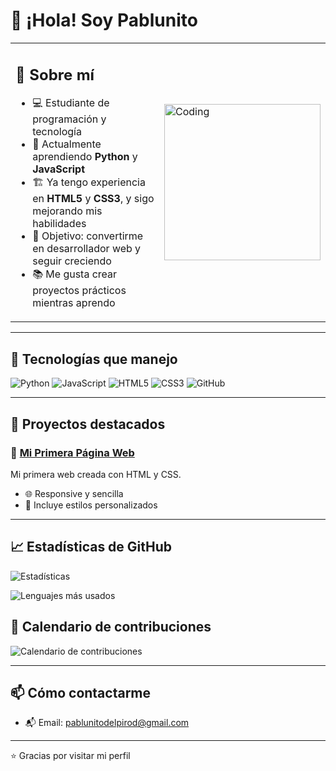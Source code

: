 # 👋 ¡Hola! Soy Pablunito

<table>
  <tr>
    <td>

## 🚀 Sobre mí

- 💻 Estudiante de programación y tecnología  
- 🌱 Actualmente aprendiendo **Python** y **JavaScript**  
- 🏗️ Ya tengo experiencia en **HTML5** y **CSS3**, y sigo mejorando mis habilidades  
- 🎯 Objetivo: convertirme en desarrollador web y seguir creciendo  
- 📚 Me gusta crear proyectos prácticos mientras aprendo  

</td>
<td>
  <img src="https://media.giphy.com/media/L1R1tvI9svkIWwpVYr/giphy.gif" alt="Coding" width="250">
</td>
  </tr>
</table>

---

## 🔧 Tecnologías que manejo

![Python](https://img.shields.io/badge/Python-3776AB?style=for-the-badge&logo=python&logoColor=white)
![JavaScript](https://img.shields.io/badge/JavaScript-F7DF1E?style=for-the-badge&logo=javascript&logoColor=black)
![HTML5](https://img.shields.io/badge/HTML5-E34F26?style=for-the-badge&logo=html5&logoColor=white)
![CSS3](https://img.shields.io/badge/CSS3-1572B6?style=for-the-badge&logo=css3&logoColor=white)
![GitHub](https://img.shields.io/badge/GitHub-181717?style=for-the-badge&logo=github&logoColor=white)

---

## 📌 Proyectos destacados

### 🔹 [Mi Primera Página Web](https://github.com/Pablunito/Mi-primera-pagina-web)
Mi primera web creada con HTML y CSS.  
- 🌐 Responsive y sencilla  
- 🎨 Incluye estilos personalizados  

---

## 📈 Estadísticas de GitHub

![Estadísticas](https://github-readme-stats.vercel.app/api?username=Pablunito&show_icons=true&theme=tokyonight)

![Lenguajes más usados](https://github-readme-stats.vercel.app/api/top-langs/?username=Pablunito&layout=compact&theme=tokyonight)

## 📅 Calendario de contribuciones

![Calendario de contribuciones](https://github-profile-summary-cards.vercel.app/api/cards/productive-time?username=Pablunito&theme=tokyonight&utcOffset=2)

---

## 📫 Cómo contactarme
  
- 📬 Email: pablunitodelpirod@gmail.com 

---

⭐️ Gracias por visitar mi perfil
